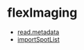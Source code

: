 # flexImaging



+ [read.metadata](flexImaging/read.metadata.1) 
+ [importSpotList](flexImaging/importSpotList.1) 

